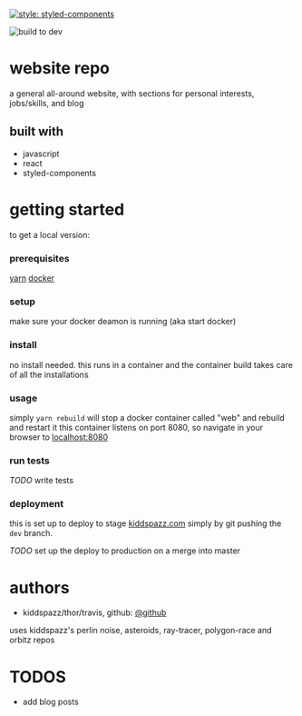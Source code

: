 [![style: styled-components](https://img.shields.io/badge/style-%F0%9F%92%85%20styled--components-orange.svg?colorB=daa357&colorA=db748e)](https://github.com/styled-components/styled-components)

![build to dev](https://github.com/kiddspazz/.github/workflows/publish-docker-image-on-push.yml/badge.svg?branch=dev)

# website repo

a general all-around website, with sections for personal interests, jobs/skills, and blog

## built with

* javascript
* react
* styled-components

# getting started

to get a local version:

### prerequisites

[yarn](https://yarnpkg.com)
[docker](https://www.docker.com)

### setup

make sure your docker deamon is running (aka start docker)

### install

no install needed. this runs in a container and the container build takes care of all the
installations

### usage

simply `yarn rebuild` will stop a docker container called "web" and rebuild and restart it
this container listens on port 8080, so navigate in your browser to [localhost:8080](localhost:8080)

### run tests

*TODO* write tests

### deployment

this is set up to deploy to stage [kiddspazz.com](https://www.kiddspazz.com) simply by git pushing
the `dev` branch.

*TODO* set up the deploy to production on a merge into master

# authors

* kiddspazz/thor/travis, github: [@github](https://github.com/kiddspazz)

uses kiddspazz's perlin noise, asteroids, ray-tracer, polygon-race and orbitz repos

# TODOS

* add blog posts
